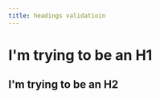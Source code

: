 ```yaml
---
title: headings validatioin
---
```


I'm trying to be an H1 
================== 

I'm trying to be an H2 
-------------------

